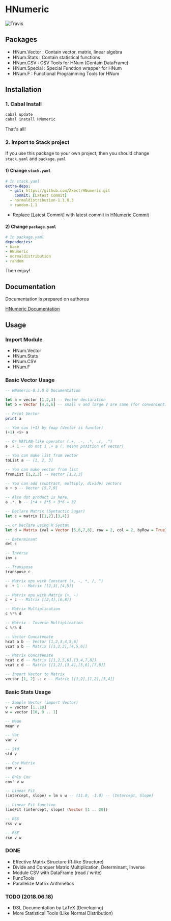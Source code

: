 # HNumeric

![Travis](https://travis-ci.org/Axect/HNumeric.svg?branch=master)

## Packages

* HNum.Vector  : Contain vector, matrix, linear algebra
* HNum.Stats   : Contain statistical functions
* HNum.CSV     : CSV Tools for HNum (Contain DataFrame)
* HNum.Special : Special Function wrapper for HNum
* HNum.F       : Functional Programming Tools for HNum

## Installation

### 1. Cabal Install

```sh
cabal update
cabal install HNumeric
```

That's all!

### 2. Import to Stack project

If you use this package to your own project, then you should change `stack.yaml` and `package.yaml`

#### 1) Change `stack.yaml`

```yaml
# In stack.yaml
extra-deps:
  - git: https://github.com/Axect/HNumeric.git
    commit: [Latest Commit]
  - normaldistribution-1.1.0.3
  - random-1.1
```

* Replace [Latest Commit] with latest commit in [HNumeric Commit](https://github.com/Axect/HNumeric/commits/master)

#### 2) Change `package.yaml`

```yaml
# In package.yaml
dependecies:
- base
- HNumeric
- normaldistribution
- random
```

Then enjoy!

## Documentation

Documentation is prepared on authorea

[HNumeric Documentation](https://www.authorea.com/users/223838/articles/307659-hnumeric-documentation)

## Usage

### Import Module

* HNum.Vector
* HNum.Stats
* HNum.CSV
* HNum.F

### Basic Vector Usage

```haskell
-- HNumeric-0.3.0.0 Documentation

let a = vector [1,2,3] -- Vector declaration
let b = Vector [4,5,6] -- small v and large V are same (for convenient)

-- Print Vector
print a

-- You can (+1) by fmap (Vector is functor)
(+1) <$> a 

-- Or MATLAB-like operator (.+, .-, .*, ./, .^)
a .+ 1 -- do not 1 .+ a (. means position of vector)

-- You can make list from vector
toList a -- [1, 2, 3]

-- You can make vector from list
fromList [1,2,3] -- Vector [1,2,3]

-- You can add (subtract, multiply, divide) vectors
a + b -- Vector [5,7,9]

-- Also dot product is here.
a .*. b -- 1*4 + 2*5 + 3*6 = 32

-- Declare Matrix (Syntactic Sugar)
let c = matrix [[1,2],[3,4]]

-- or Declare using R Syntax
let d = Matrix {val = Vector [5,6,7,8], row = 2, col = 2, byRow = True}

-- Determinant
det c

-- Inverse
inv c

-- Transpose
transpose c

-- Matrix ops with Constant (+, -, *, /, ^)
c .+ 1 -- Matrix [[2,3],[4,5]]

-- Matrix ops with Matrix (+, -)
c + c -- Matrix [[2,4],[6,8]]

-- Matrix Multiplication
c %*% d

-- Matrix - Inverse Multiplication
c %/% d

-- Vector Concatenate
hcat a b -- Vector [1,2,3,4,5,6]
vcat a b -- Matrix [[1,2,3],[4,5,6]]

-- Matrix Concatenate
hcat c d -- Matrix [[1,2,5,6],[3,4,7,8]]
vcat c d -- Matrix [[1,2],[3,4],[5,6],[7,8]]

-- Insert Vector to Matrix
vector [1, 2] .: c -- Matrix [[1,2],[1,2],[3,4]]
```

### Basic Stats Usage

```haskell
-- Sample Vector (import Vector)
v = vector [1..10]
w = vector [10, 9 .. 1]

-- Mean
mean v

-- Var
var v

-- Std
std v

-- Cov Matrix
cov v w

-- Only Cov
cov' v w

-- Linear Fit
(intercept, slope) = lm v w -- (11.0, -1.0) -- (Intercept, Slope)

-- Linear Fit function
lineFit (intercept, slope) (Vector [1 .. 20])

-- RSS
rss v w

-- RSE
rse v w
```

### DONE

* Effective Matrix Structure (R-like Structure)
* Divide and Conquer Matrix Multiplication, Determinant, Inverse
* Module CSV with DataFrame (read / write)
* FuncTools
* Parallelize Matrix Arithmetics

### TODO (2018.06.18)

* DSL Documentation by LaTeX (Developing)
* More Statistical Tools (Like Normal Distribution)
